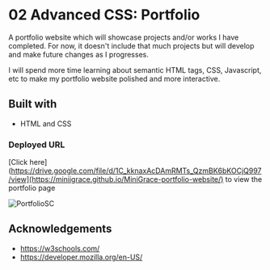 # 02 Advanced CSS: Portfolio

A portfolio website which will showcase projects and/or works I have completed. 
For now, it doesn't include that much projects but will develop and make future changes as I progresses.

I will spend more time learning about semantic HTML tags, CSS, Javascript, etc to make my portfolio website polished and more interactive.


## Built with

* HTML and CSS

### Deployed URL
[Click here](https://drive.google.com/file/d/1C_kknaxAcDAmRMTs_QzmBK6bKOCjQ997/view](https://miniigrace.github.io/MiniGrace-portfolio-website/) to view the portfolio page


![PortfolioSC](https://user-images.githubusercontent.com/112984208/201265985-02c8c59e-e35e-43a1-b63d-0892cde63d87.jpg)



## Acknowledgements
* https://w3schools.com/
* https://developer.mozilla.org/en-US/

